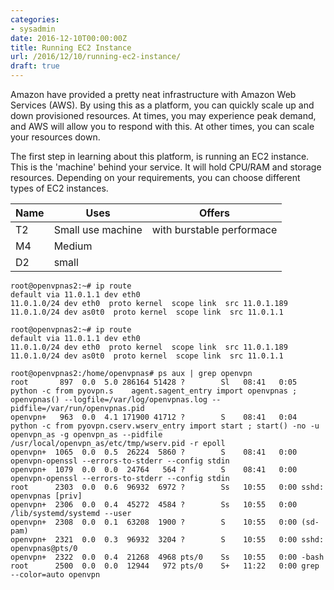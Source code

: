 ```yaml
---
categories:
- sysadmin
date: 2016-12-10T00:00:00Z
title: Running EC2 Instance
url: /2016/12/10/running-ec2-instance/
draft: true
---
```


Amazon have provided a pretty neat infrastructure with Amazon Web Services (AWS). By using this as a platform, you can quickly scale up and down provisioned resources. At times, you may experience peak demand, and AWS will allow you to respond with this. At other times, you can scale your resources down.

The first step in learning about this platform, is running an EC2 instance. This is the 'machine' behind your service. It will hold CPU/RAM and storage resources. Depending on your requirements, you can choose different types of EC2 instances.



Name  | Uses              | Offers                   
------|-------------------|--------------------------  
 T2   | Small use machine | with burstable performace 
 M4   | Medium            |                          
 D2   | small 		  |

    root@openvpnas2:~# ip route
    default via 11.0.1.1 dev eth0 
    11.0.1.0/24 dev eth0  proto kernel  scope link  src 11.0.1.189 
    11.0.1.0/24 dev as0t0  proto kernel  scope link  src 11.0.1.1

    root@openvpnas2:~# ip route
    default via 11.0.1.1 dev eth0 
    11.0.1.0/24 dev eth0  proto kernel  scope link  src 11.0.1.189 
    11.0.1.0/24 dev as0t0  proto kernel  scope link  src 11.0.1.1

    root@openvpnas2:/home/openvpnas# ps aux | grep openvpn
    root       897  0.0  5.0 286164 51428 ?        Sl   08:41   0:05 python -c from pyovpn.s    agent.sagent_entry import openvpnas ; openvpnas() --logfile=/var/log/openvpnas.log --pidfile=/var/run/openvpnas.pid
    openvpn+   963  0.0  4.1 171900 41712 ?        S    08:41   0:04 python -c from pyovpn.cserv.wserv_entry import start ; start() -no -u openvpn_as -g openvpn_as --pidfile /usr/local/openvpn_as/etc/tmp/wserv.pid -r epoll
    openvpn+  1065  0.0  0.5  26224  5860 ?        S    08:41   0:00 openvpn-openssl --errors-to-stderr --config stdin
    openvpn+  1079  0.0  0.0  24764   564 ?        S    08:41   0:00 openvpn-openssl --errors-to-stderr --config stdin
    root      2303  0.0  0.6  96932  6972 ?        Ss   10:55   0:00 sshd: openvpnas [priv]
    openvpn+  2306  0.0  0.4  45272  4584 ?        Ss   10:55   0:00 /lib/systemd/systemd --user
    openvpn+  2308  0.0  0.1  63208  1900 ?        S    10:55   0:00 (sd-pam)
    openvpn+  2321  0.0  0.3  96932  3204 ?        S    10:55   0:00 sshd: openvpnas@pts/0
    openvpn+  2322  0.0  0.4  21268  4968 pts/0    Ss   10:55   0:00 -bash
    root      2500  0.0  0.0  12944   972 pts/0    S+   11:22   0:00 grep --color=auto openvpn
